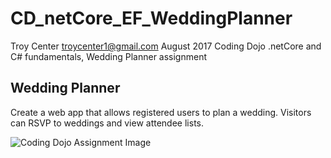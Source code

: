 # CD_netCore_EF_WeddingPlanner

Troy Center troycenter1@gmail.com August 2017
Coding Dojo .netCore and C# fundamentals, Wedding Planner assignment

## Wedding Planner
Create a web app that allows registered users to plan a wedding. Visitors can RSVP to weddings and view attendee lists.

<img src="https://s3.amazonaws.com/General_V88/boomyeah2015/codingdojo/curriculum/content/chapter/weddingplanner.png" alt="Coding Dojo Assignment Image">